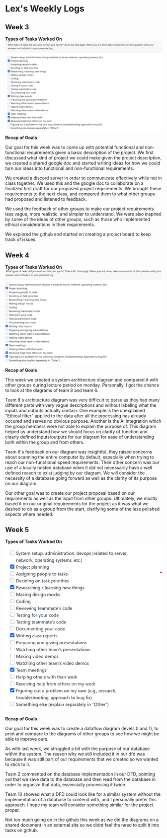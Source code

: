 # **Lex's Weekly Logs**

## Week 3

**Types of Tasks Worked On**
![Week 3 Tasks](imagesForLexLogs/week_3_lexlog.png)

**Recap of Goals**

Our goal for this week was to come up with potential functional and non-functional requirements given a basic description of the project. We first discussed what kind of project we could make given the project description, we created a shared google doc and started writing ideas for how we could turn our ideas into functional and non-functional requirements.

We created a discord server in order to communicate effectively while not in class together. We used this and the google doc to collaborate on a finalized first draft for our proposed project requirements. We brought these requirements to the next class, and compared them to what other groups had proposed and listened to feedback.

We used the feedback of other groups to make our project requirements less vague, more realistic, and simpler to understand. We were also inspired by some of the ideas of other groups, such as those who implemented ethical considerations in their requirements.

We explored the github and started on creating a project board to keep track of issues.

## Week 4

**Types of Tasks Worked On**
![Week 4 Tasks](imagesForLexLogs/week_4_lexlog.png)

**Recap of Goals**

This week we created a system architecture diagram and compared it with other groups during lecture period on monday. Personally, I got the chance to look at the diagrams of team 8 and team 6. 

Team 8's architecture diagram was very difficult to parse as they had many different parts with very vague descriptions and without labeling what the inputs and outputs actually contain. One example is the unexplained "Ethical filter" applied to the data after all the processing has already occured and serves no obvious purpose. Another is the AI integration which the group members were not able to explain the purpose of. This diagram helped us understand how we should focus on clarity of function and clearly defined inputs/outputs for our diagram for ease of understanding both within the group and from others.

Team 6's feedback on our diagram was insightful, they raised concerns about scanning the entire computer by default, especially when trying to reach our non-functional speed requirements. Their other concern was our use of a locally hosted database when it did not necessarily have a well defined reason to exist judging by our diagram. We will consider the necessity of a database going forward as well as the clarity of its purpose on our diagram.

Our other goal was to create our project proposal based on our requirements as well as the input from other groups. Ultimately, we mostly based it on our original requirements for the project as it was what we desired to do as a group from the start, clarifying some of the less polished aspects where needed.

## Week 5

**Types of Tasks Worked On**
![Week 5 Tasks](imagesForLexLogs/week_5_lexlog.png)

**Recap of Goals**

Our goal for this week was to create a dataflow diagram (levels 0 and 1), to print and compare to the diagrams of other groups to see how we might be able to improve ours.

As with last week, we struggled a bit with the purpose of our database within the system. The reason why we still included it in our dfd was because it was still part of our requirements that we created so we wanted to stick to it.

Team 2 commented on the database implementation in our DFD, pointing out that we save data to the database and then read from the database in order to organize that data, essencially processing it twice.

Team 10 showed what a DFD could look like for a similar system without the implementation of a database to contend with, and I personally prefer this approach. I hope my team will consider something similar for the project proper.

Not too much going on in the github this week as we did the diagrams on a shared document in an external site so we didnt feel the need to split it into tasks on github.